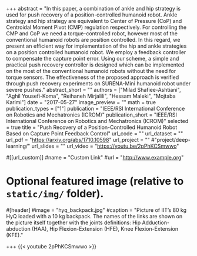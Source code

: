 +++
abstract = "In this paper, a combination of ankle and hip strategy is used for push recovery of a position-controlled humanoid robot. Ankle strategy and hip strategy are equivalent to Center of Pressure (CoP) and Centroidal Moment Pivot (CMP) regulation respectively. For controlling the CMP and CoP we need a torque-controlled robot, however most of the conventional humanoid robots are position controlled. In this regard, we present an efficient way for implementation of the hip and ankle strategies on a position controlled humanoid robot. We employ a feedback controller to compensate the capture point error. Using our scheme, a simple and practical push recovery controller is designed which can be implemented on the most of the conventional humanoid robots without the need for torque sensors. The effectiveness of the proposed approach is verified through push recovery experiments on SURENA-Mini humanoid robot under severe pushes."
abstract_short = ""
authors = ["Milad Shafiee-Ashtiani", "Aghil Yousefi-Koma", "Reihaneh Mirjalili", "Hessam Maleki", "Mojtaba Karimi"]
date = "2017-05-27"
image_preview = ""
math = true
publication_types = ["1"]
publication = "IEEE/RSI International Conference on Robotics and Mechatronics (ICROM)"
publication_short = "IEEE/RSI International Conference on Robotics and Mechatronics (ICROM)"
selected = true
title = "Push Recovery of a Position-Controlled Humanoid Robot Based on Capture Point Feedback Control"
url_code = ""
url_dataset = ""
url_pdf = "https://arxiv.org/abs/1710.10598"
url_project = "" 
#"project/deep-learning/"
url_slides = ""
url_video = "https://youtu.be/2pPhKCSmwwo"

#[[url_custom]]
#name = "Custom Link"
#url = "http://www.example.org"

# Optional featured image (relative to `static/img/` folder).
#[header]
#image = "hyq_backpack.jpg"
#caption = "Picture of IIT’s 80 kg HyQ loaded with a 10 kg backpack. The names of the links are shown on the picture itself together with the joints definitions: Hip Adduction-abduction (HAA), Hip Flexion-Extension (HFE), Knee Flexion-Extension (KFE)."

+++
{{< youtube 2pPhKCSmwwo >}}
